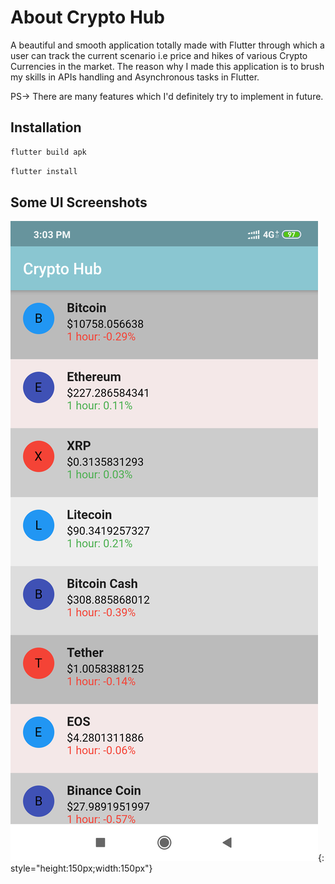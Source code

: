 # About Crypto Hub

A beautiful and smooth application totally made with Flutter through which a user can track the current scenario i.e price and hikes of various Crypto Currencies in the market. The reason why I made this application is to brush my skills in APIs handling and Asynchronous tasks in Flutter.

PS-> There are many features which I'd definitely try to implement in future. 

## Installation


```bash
flutter build apk
```
```bash
flutter install
```

## Some UI Screenshots

![alt text](https://github.com/shivams112/Crypto-Hub-Flutter-/blob/master/ss.png){: style="height:150px;width:150px"}
